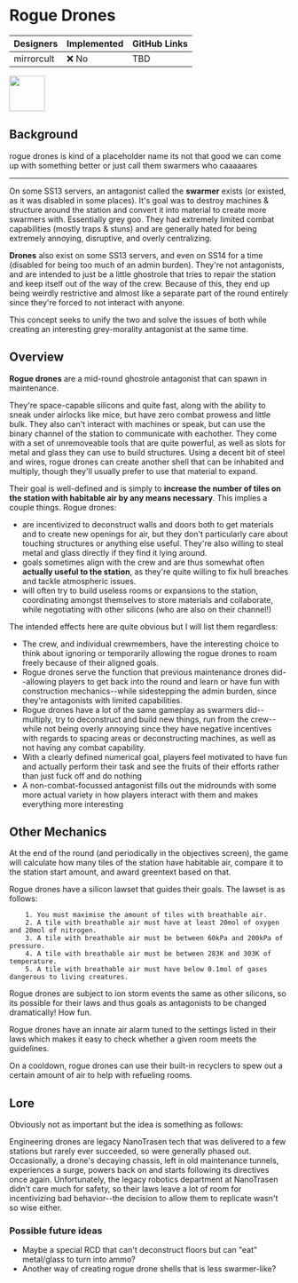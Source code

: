 # Rogue Drones

| Designers | Implemented | GitHub Links |
|---|---|---|
| mirrorcult | :x: No | TBD |

<img src="https://tgstation13.org/wiki/images/0/09/Swarmer.png" width=64 height=64 style="image-rendering: pixelated"/>

## Background

rogue drones is kind of a placeholder name its not that good we can come up with something better or just call them swarmers who caaaaares

---

On some SS13 servers, an antagonist called the **swarmer** exists (or existed, as it was disabled in some places). It's goal was to destroy machines & structure around the station and convert it into material to create more swarmers with. Essentially grey goo. They had extremely limited combat capabilities (mostly traps & stuns) and are generally hated for being extremely annoying, disruptive, and overly centralizing.

**Drones** also exist on some SS13 servers, and even on SS14 for a time (disabled for being too much of an admin burden). They're not antagonists, and are intended to just be a little ghostrole that tries to repair the station and keep itself out of the way of the crew. Because of this, they end up being weirdly restrictive and almost like a separate part of the round entirely since they're forced to not interact with anyone.

This concept seeks to unify the two and solve the issues of both while creating an interesting grey-morality antagonist at the same time.

## Overview

**Rogue drones** are a mid-round ghostrole antagonist that can spawn in maintenance. 

They're space-capable silicons and quite fast, along with the ability to sneak under airlocks like mice, but have zero combat prowess and little bulk. They also can't interact with machines or speak, but can use the binary channel of the station to communicate with eachother. They come with a set of unremoveable tools that are quite powerful, as well as slots for metal and glass they can use to build structures. Using a decent bit of steel and wires, rogue drones can create another shell that can be inhabited and multiply, though they'll usually prefer to use that material to expand.

Their goal is well-defined and is simply to **increase the number of tiles on the station with habitable air by any means necessary**. This implies a couple things. Rogue drones:
- are incentivized to deconstruct walls and doors both to get materials and to create new openings for air, but they don't particularly care about touching structures or anything else useful. They're also willing to steal metal and glass directly if they find it lying around.
- goals sometimes align with the crew and are thus somewhat often **actually useful to the station**, as they're quite willing to fix hull breaches and tackle atmospheric issues.
- will often try to build useless rooms or expansions to the station, coordinating amongst themselves to store materials and collaborate, while negotiating with other silicons (who are also on their channel!)

The intended effects here are quite obvious but I will list them regardless:
- The crew, and individual crewmembers, have the interesting choice to think about ignoring or temporarily allowing the rogue drones to roam freely because of their aligned goals.
- Rogue drones serve the function that previous maintenance drones did--allowing players to get back into the round and learn or have fun with construction mechanics--while sidestepping the admin burden, since they're antagonists with limited capabilities.
- Rogue drones have a lot of the same gameplay as swarmers did--multiply, try to deconstruct and build new things, run from the crew--while not being overly annoying since they have negative incentives with regards to spacing areas or deconstructing machines, as well as not having any combat capability.
- With a clearly defined numerical goal, players feel motivated to have fun and actually perform their task and see the fruits of their efforts rather than just fuck off and do nothing
- A non-combat-focussed antagonist fills out the midrounds with some more actual variety in how players interact with them and makes everything more interesting

## Other Mechanics

At the end of the round (and periodically in the objectives screen), the game will calculate how many tiles of the station have habitable air, compare it to the station start amount, and award greentext based on that.

Rogue drones have a silicon lawset that guides their goals. The lawset is as follows:

```
    1. You must maximise the amount of tiles with breathable air.
    2. A tile with breathable air must have at least 20mol of oxygen and 20mol of nitrogen.
    3. A tile with breathable air must be between 60kPa and 200kPa of pressure.
    4. A tile with breathable air must be between 283K and 303K of temperature.
    5. A tile with breathable air must have below 0.1mol of gases dangerous to living creatures.
```

Rogue drones are subject to ion storm events the same as other silicons, so its possible for their laws and thus goals as antagonists to be changed dramatically! How fun.

Rogue drones have an innate air alarm tuned to the settings listed in their laws which makes it easy to check whether a given room meets the guidelines.

On a cooldown, rogue drones can use their built-in recyclers to spew out a certain amount of air to help with refueling rooms.

## Lore

Obviously not as important but the idea is something as follows:

Engineering drones are legacy NanoTrasen tech that was delivered to a few stations but rarely ever succeeded, so were generally phased out. Occasionally, a drone's decaying chassis, left in old maintenance tunnels, experiences a surge, powers back on and starts following its directives once again. Unfortunately, the legacy robotics department at NanoTrasen didn't care much for safety, so their laws leave a lot of room for incentivizing bad behavior--the decision to allow them to replicate wasn't so wise either.

### Possible future ideas

- Maybe a special RCD that can't deconstruct floors but can "eat" metal/glass to turn into ammo?
- Another way of creating rogue drone shells that is less swarmer-like?